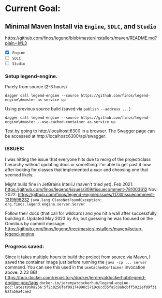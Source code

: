 # Current Goal:
## Minimal Maven Install via `Engine`, `SDLC`, and `Studio`
https://github.com/finos/legend/blob/master/installers/maven/README.md?plain=1#L3

- [X] `Engine`
- [ ] `SDLC`
- [ ] `Studio`

### Setup **legend-engine**.
Purely from source (2-3 hours)
```
dagger call legend-engine --source https://github.com/finos/legend-engine\#master as-service up
```
Using previous source build (saved via `publish --address ...`)
```
dagger call legend-engine --source https://github.com/finos/legend-engine\#master --use-cached-container as-service up
```

Test by going to http://localhost:6300 in a browser. The Swagger page can be accessed at http://localhost:6300/api/swagger.

### ISSUES:
I was hitting the issue that everyone hits due to reorg of the project/class hierarchy without updating docs or something. I'm able to get past it now after looking for classes that implemented a `main` and choosing one that seemed likely.

Might build fine in JetBrains IntelliJ (haven't tried yet).
Feb 2021: https://github.com/finos/legend/issues/309#issuecomment-781003612
Nov 2022: https://github.com/finos/legend-engine/issues/1173#issuecomment-1319596232 
`java.lang.ClassNotFoundException: org.finos.legend.engine.server.Server`

Follow their docs (that call for wildcard) and you hit a wall after successfully building it. Updated May 2023 by An, but guessing he was focused on the Omnibus by commit message: https://github.com/finos/legend/tree/master/installers/maven#setup-legend-engine


### Progress saved:
Since it takes multiple hours to build the project from source via Maven, I saved the container image just before running the `java -cp ... server` command. You can see this used in the `useCachedContainer` invocation above. 2.23 GB! 
https://hub.docker.com/repository/docker/jeremyatdockerhub/legend-engine-poc/tags
`docker.io/jeremyatdockerhub/legend-engine-poc:latest@sha256:5f2c8256faf99174998c5719c8cd35fa5c8abcbff5022efd9f3162fa56a4cae3`
